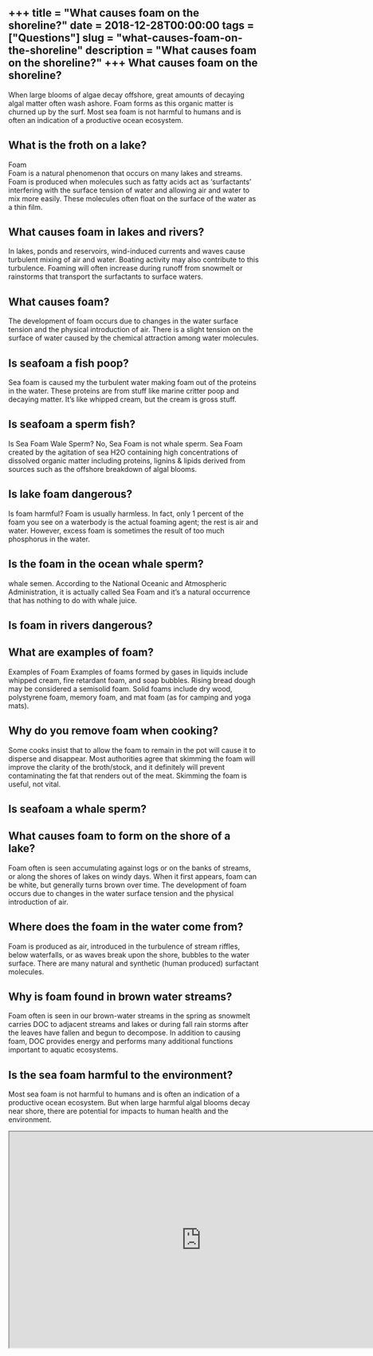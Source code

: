 +++
title = "What causes foam on the shoreline?"
date = 2018-12-28T00:00:00
tags = ["Questions"]
slug = "what-causes-foam-on-the-shoreline"
description = "What causes foam on the shoreline?"
+++
What causes foam on the shoreline?
----------------------------------

When large blooms of algae decay offshore, great amounts of decaying algal matter often wash ashore. Foam forms as this organic matter is churned up by the surf. Most sea foam is not harmful to humans and is often an indication of a productive ocean ecosystem.

What is the froth on a lake?
----------------------------

Foam  
Foam is a natural phenomenon that occurs on many lakes and streams. Foam is produced when molecules such as fatty acids act as ‘surfactants’ interfering with the surface tension of water and allowing air and water to mix more easily. These molecules often float on the surface of the water as a thin film.

What causes foam in lakes and rivers?
-------------------------------------

In lakes, ponds and reservoirs, wind-induced currents and waves cause turbulent mixing of air and water. Boating activity may also contribute to this turbulence. Foaming will often increase during runoff from snowmelt or rainstorms that transport the surfactants to surface waters.

What causes foam?
-----------------

The development of foam occurs due to changes in the water surface tension and the physical introduction of air. There is a slight tension on the surface of water caused by the chemical attraction among water molecules.

Is seafoam a fish poop?
-----------------------

Sea foam is caused my the turbulent water making foam out of the proteins in the water. These proteins are from stuff like marine critter poop and decaying matter. It’s like whipped cream, but the cream is gross stuff.

Is seafoam a sperm fish?
------------------------

Is Sea Foam Wale Sperm? No, Sea Foam is not whale sperm. Sea Foam created by the agitation of sea H2O containing high concentrations of dissolved organic matter including proteins, lignins &amp; lipids derived from sources such as the offshore breakdown of algal blooms.

Is lake foam dangerous?
-----------------------

Is foam harmful? Foam is usually harmless. In fact, only 1 percent of the foam you see on a waterbody is the actual foaming agent; the rest is air and water. However, excess foam is sometimes the result of too much phosphorus in the water.

Is the foam in the ocean whale sperm?
-------------------------------------

whale semen. According to the National Oceanic and Atmospheric Administration, it is actually called Sea Foam and it’s a natural occurrence that has nothing to do with whale juice.

Is foam in rivers dangerous?
----------------------------

What are examples of foam?
--------------------------

Examples of Foam Examples of foams formed by gases in liquids include whipped cream, fire retardant foam, and soap bubbles. Rising bread dough may be considered a semisolid foam. Solid foams include dry wood, polystyrene foam, memory foam, and mat foam (as for camping and yoga mats).

Why do you remove foam when cooking?
------------------------------------

Some cooks insist that to allow the foam to remain in the pot will cause it to disperse and disappear. Most authorities agree that skimming the foam will improve the clarity of the broth/stock, and it definitely will prevent contaminating the fat that renders out of the meat. Skimming the foam is useful, not vital.

Is seafoam a whale sperm?
-------------------------

What causes foam to form on the shore of a lake?
------------------------------------------------

Foam often is seen accumulating against logs or on the banks of streams, or along the shores of lakes on windy days. When it first appears, foam can be white, but generally turns brown over time. The development of foam occurs due to changes in the water surface tension and the physical introduction of air.

Where does the foam in the water come from?
-------------------------------------------

Foam is produced as air, introduced in the turbulence of stream riffles, below waterfalls, or as waves break upon the shore, bubbles to the water surface. There are many natural and synthetic (human produced) surfactant molecules.

Why is foam found in brown water streams?
-----------------------------------------

Foam often is seen in our brown-water streams in the spring as snowmelt carries DOC to adjacent streams and lakes or during fall rain storms after the leaves have fallen and begun to decompose. In addition to causing foam, DOC provides energy and performs many additional functions important to aquatic ecosystems.

Is the sea foam harmful to the environment?
-------------------------------------------

Most sea foam is not harmful to humans and is often an indication of a productive ocean ecosystem. But when large harmful algal blooms decay near shore, there are potential for impacts to human health and the environment.

<iframe allow="accelerometer; autoplay; clipboard-write; encrypted-media; gyroscope; picture-in-picture" allowfullscreen="" class="__youtube_prefs__  epyt-is-override  no-lazyload" data-no-lazy="1" data-origheight="433" data-origwidth="770" data-skipgform_ajax_framebjll="" height="433" id="_ytid_22735" loading="lazy" src="https://www.youtube.com/embed/GLMVbZN5EYY?enablejsapi=1&autoplay=0&cc_load_policy=0&cc_lang_pref=&iv_load_policy=1&loop=0&modestbranding=0&rel=1&fs=1&playsinline=0&autohide=2&theme=dark&color=red&controls=1&" title="YouTube player" width="770"></iframe>